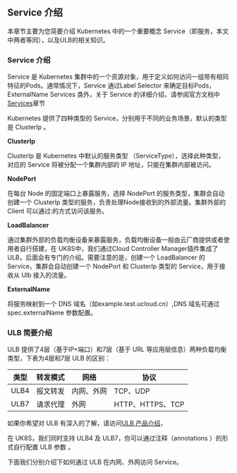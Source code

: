 
## Service 介绍

本章节主要为您简要介绍 Kubernetes 中的一个重要概念 Service（即服务，本文中两者等同），以及ULB的相关知识。

### Service 介绍

Service 是 Kubernetes 集群中的一个资源对象，用于定义如何访问一组带有相同特征的Pods。通常情况下，Service 通过Label Selector 来确定目标Pods，ExternalName Services 类外，关于 Service 的详细介绍，请参阅官方文档中 [Services](https://kubernetes.io/docs/concepts/services-networking/service/#publishing-services-service-types)章节

Kubernetes 提供了四种类型的 Service，分别用于不同的业务场景，默认的类型是 ClusterIp 。

**ClusterIp**

ClusterIp 是 Kubernetes 中默认的服务类型 （ServiceType），选择此种类型，对应的 Service 将被分配一个集群内部的 IP 地址，只能在集群内部被访问。

**NodePort**

在每台 Node 的固定端口上暴露服务，选择 NodePort 的服务类型，集群会自动创建一个 ClusterIp 类型的服务，负责处理Node接收到的外部流量。集群外部的 Client 可以通过<NodeIp>:<NodePort>的方式访问该服务。

**LoadBalancer**

通过集群外部的负载均衡设备来暴露服务，负载均衡设备一般由云厂商提供或者使用者自行搭建，在 UK8S中，我们通过Cloud Controller Manager插件集成了 ULB，后面会有专门的介绍。需要注意的是，创建一个 LoadBalancer 的 Service，集群会自动创建一个 NodePort 和 ClusterIp 类型的 Service，用于接收从 Ulb 接入的流量。


**ExternalName**

将服务映射到一个 DNS 域名（如example.test.ucloud.cn）,DNS 域名可通过 spec.externalName 参数配置。


### ULB 简要介绍

ULB 提供了4层（基于IP+端口）和7层（基于 URL 等应用层信息）两种负载均衡类型，下表为4层和7层 ULB 的区别：

|类型|转发模式|网络|协议|
|----|--------|----|----|
|ULB4|报文转发|内网、外网|TCP、UDP|
|ULB7|请求代理|外网|HTTP、HTTPS、TCP|

如果你希望对 ULB 有深入的了解，请访问[ULB 产品介绍](ulb/README)，

在 UK8S，我们同时支持 ULB4 及 ULB7，你可以通过注释（annotations ）的形式自行配置 ULB 参数 。

下面我们分别介绍下如何通过 ULB 在内网、外网访问 Service。
